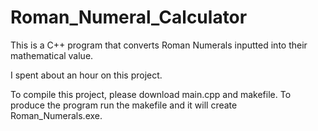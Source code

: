 # Roman_Numeral_Calculator
This is a C++ program that converts Roman Numerals inputted into their mathematical value.

I spent about an hour on this project.

To compile this project, please download main.cpp and makefile. To produce the program run the makefile and it will create Roman_Numerals.exe.

